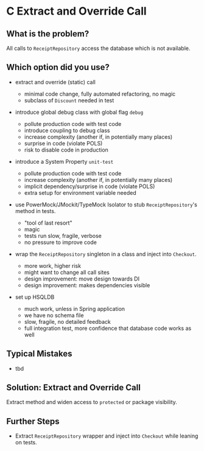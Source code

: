 C Extract and Override Call
===========================

What is the problem?
--------------------

All calls to `ReceiptRepository` access the database
which is not available.

Which option did you use?
-------------------------

* extract and override (static) call
    * minimal code change, fully automated refactoring, no magic
    * subclass of `Discount` needed in test

* introduce global debug class with global flag `debug`
    * pollute production code with test code
    * introduce coupling to debug class
    * increase complexity (another if, in potentially many places)
    * surprise in code (violate POLS)
    * risk to disable code in production

* introduce a System Property `unit-test`
    * pollute production code with test code
    * increase complexity (another if, in potentially many places)
    * implicit dependency/surprise in code (violate POLS)
    * extra setup for environment variable needed

* use PowerMock/JMockit/TypeMock Isolator to stub `ReceiptRepository`'s method in tests.
    * "tool of last resort"
    * magic
    * tests run slow, fragile, verbose
    * no pressure to improve code

* wrap the `ReceiptRepository` singleton in a class and inject into `Checkout`.
    * more work, higher risk
    * might want to change all call sites
    * design improvement: move design towards DI
    * design improvement: makes dependencies visible

* set up HSQLDB
    * much work, unless in Spring application
    * we have no schema file
    * slow, fragile, no detailed feedback
    * full integration test, more confidence that database code works as well

Typical Mistakes
----------------

* tbd

Solution: Extract and Override Call
-----------------------------------

Extract method and widen access to `protected` or package visibility.

Further Steps
-------------

* Extract `ReceiptRepository` wrapper and inject into `Checkout` while leaning on tests.
